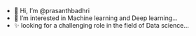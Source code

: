 - 👋 Hi, I’m @prasanthbadhri
- 👀 I’m interested in Machine learning and Deep learning...
- ✨ looking for a challenging role in the field of Data science...

<!---
prasanthbadhri/prasanthbadhri is a ✨ special ✨ repository because its `README.md` (this file) appears on your GitHub profile.
You can click the Preview link to take a look at your changes.
--->
